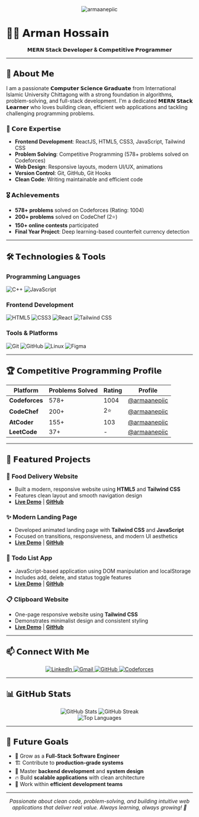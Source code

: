 <div align="center">
  <img src="https://komarev.com/ghpvc/?username=armaanepiic&label=Profile%20views&color=0e75b6&style=social" alt="armaanepiic" />
</div>

# 👨‍💻 𝗔𝗿𝗺𝗮𝗻 𝗛𝗼𝘀𝘀𝗮𝗶𝗻

<div align="center">
  <strong>𝗠𝗘𝗥𝗡 𝗦𝘁𝗮𝗰𝗸 𝗗𝗲𝘃𝗲𝗹𝗼𝗽𝗲𝗿 & 𝗖𝗼𝗺𝗽𝗲𝘁𝗶𝘁𝗶𝘃𝗲 𝗣𝗿𝗼𝗴𝗿𝗮𝗺𝗺𝗲𝗿</strong>
</div>

---

## 🚀 𝗔𝗯𝗼𝘂𝘁 𝗠𝗲

I am a passionate **𝗖𝗼𝗺𝗽𝘂𝘁𝗲𝗿 𝗦𝗰𝗶𝗲𝗻𝗰𝗲 𝗚𝗿𝗮𝗱𝘂𝗮𝘁𝗲** from International Islamic University Chittagong with a strong foundation in algorithms, problem-solving, and full-stack development. I'm a dedicated **𝗠𝗘𝗥𝗡 𝗦𝘁𝗮𝗰𝗸 𝗟𝗲𝗮𝗿𝗻𝗲𝗿** who loves building clean, efficient web applications and tackling challenging programming problems.

### 🎯 𝗖𝗼𝗿𝗲 𝗘𝘅𝗽𝗲𝗿𝘁𝗶𝘀𝗲
- **Frontend Development**: ReactJS, HTML5, CSS3, JavaScript, Tailwind CSS
- **Problem Solving**: Competitive Programming (578+ problems solved on Codeforces)
- **Web Design**: Responsive layouts, modern UI/UX, animations
- **Version Control**: Git, GitHub, Git Hooks
- **Clean Code**: Writing maintainable and efficient code

### 🎖️ 𝗔𝗰𝗵𝗶𝗲𝘃𝗲𝗺𝗲𝗻𝘁𝘀
- **578+ problems** solved on Codeforces (Rating: 1004)
- **200+ problems** solved on CodeChef (2⭐)
- **150+ online contests** participated
- **Final Year Project**: Deep learning-based counterfeit currency detection

---

## 🛠️ 𝗧𝗲𝗰𝗵𝗻𝗼𝗹𝗼𝗴𝗶𝗲𝘀 & 𝗧𝗼𝗼𝗹𝘀

### **Programming Languages**
![C++](https://img.shields.io/badge/-C++-00599C?style=flat-square&logo=c%2B%2B&logoColor=white)
![JavaScript](https://img.shields.io/badge/-JavaScript-F7DF1E?style=flat-square&logo=javascript&logoColor=black)

### **Frontend Development**
![HTML5](https://img.shields.io/badge/-HTML5-E34F26?style=flat-square&logo=html5&logoColor=white)
![CSS3](https://img.shields.io/badge/-CSS3-1572B6?style=flat-square&logo=css3&logoColor=white)
![React](https://img.shields.io/badge/-React-61DAFB?style=flat-square&logo=react&logoColor=black)
![Tailwind CSS](https://img.shields.io/badge/-Tailwind_CSS-38B2AC?style=flat-square&logo=tailwind-css&logoColor=white)

### **Tools & Platforms**
![Git](https://img.shields.io/badge/-Git-F05032?style=flat-square&logo=git&logoColor=white)
![GitHub](https://img.shields.io/badge/-GitHub-181717?style=flat-square&logo=github&logoColor=white)
![Linux](https://img.shields.io/badge/-Linux-FCC624?style=flat-square&logo=linux&logoColor=black)
![Figma](https://img.shields.io/badge/-Figma-F24E1E?style=flat-square&logo=figma&logoColor=white)

---

## 🏆 𝗖𝗼𝗺𝗽𝗲𝘁𝗶𝘁𝗶𝘃𝗲 𝗣𝗿𝗼𝗴𝗿𝗮𝗺𝗺𝗶𝗻𝗴 𝗣𝗿𝗼𝗳𝗶𝗹𝗲

<div align="center">

| Platform | Problems Solved | Rating | Profile |
|----------|-----------------|--------|---------|
| **Codeforces** | 578+ | 1004 | [@armaanepiic](https://codeforces.com/profile/armaanepiic) |
| **CodeChef** | 200+ | 2⭐ | [@armaanepiic](https://codechef.com/users/armaanepiic) |
| **AtCoder** | 155+ | 103 | [@armaanepiic](https://atcoder.jp/users/armaanepiic) |
| **LeetCode** | 37+ | - | [@armaanepiic](https://leetcode.com/armaanepiic) |

</div>

---

## 🎨 𝗙𝗲𝗮𝘁𝘂𝗿𝗲𝗱 𝗣𝗿𝗼𝗷𝗲𝗰𝘁𝘀

### 🍕 **Food Delivery Website**
- Built a modern, responsive website using **HTML5** and **Tailwind CSS**
- Features clean layout and smooth navigation design
- **[Live Demo](https://github.com/armaanepiic)** | **[GitHub](https://github.com/armaanepiic)**

### ✨ **Modern Landing Page**
- Developed animated landing page with **Tailwind CSS** and **JavaScript**
- Focused on transitions, responsiveness, and modern UI aesthetics
- **[Live Demo](https://github.com/armaanepiic)** | **[GitHub](https://github.com/armaanepiic)**

### 📝 **Todo List App**
- JavaScript-based application using DOM manipulation and localStorage
- Includes add, delete, and status toggle features
- **[Live Demo](https://github.com/armaanepiic)** | **[GitHub](https://github.com/armaanepiic)**

### 📋 **Clipboard Website**
- One-page responsive website using **Tailwind CSS**
- Demonstrates minimalist design and consistent styling
- **[Live Demo](https://github.com/armaanepiic)** | **[GitHub](https://github.com/armaanepiic)**

---

## 📫 𝗖𝗼𝗻𝗻𝗲𝗰𝘁 𝗪𝗶𝘁𝗵 𝗠𝗲

<div align="center">
  <a href="https://linkedin.com/in/armaanepiic" target="_blank">
    <img src="https://img.shields.io/badge/-LinkedIn-0077B5?style=for-the-badge&logo=linkedin&logoColor=white" alt="LinkedIn" />
  </a>
  <a href="mailto:armaanepiic@gmail.com" target="_blank">
    <img src="https://img.shields.io/badge/-Gmail-D14836?style=for-the-badge&logo=gmail&logoColor=white" alt="Gmail" />
  </a>
  <a href="https://github.com/armaanepiic" target="_blank">
    <img src="https://img.shields.io/badge/-GitHub-181717?style=for-the-badge&logo=github&logoColor=white" alt="GitHub" />
  </a>
  <a href="https://codeforces.com/profile/armaanepiic" target="_blank">
    <img src="https://img.shields.io/badge/-Codeforces-1F8ACB?style=for-the-badge&logo=codeforces&logoColor=white" alt="Codeforces" />
  </a>
</div>

---

## 📊 𝗚𝗶𝘁𝗛𝘂𝗯 𝗦𝘁𝗮𝘁𝘀

<div align="center">
  <img src="https://github-readme-stats.vercel.app/api?username=armaanepiic&show_icons=true&theme=radical&hide_border=true&count_private=true" alt="GitHub Stats" />
  <img src="https://github-readme-streak-stats.herokuapp.com/?user=armaanepiic&theme=radical&hide_border=true" alt="GitHub Streak" />
</div>

<div align="center">
  <img src="https://github-readme-stats.vercel.app/api/top-langs/?username=armaanepiic&layout=compact&theme=radical&hide_border=true&langs_count=10&locale=en" alt="Top Languages" />
</div>

---

## 🎯 𝗙𝘂𝘁𝘂𝗿𝗲 𝗚𝗼𝗮𝗹𝘀

- 🚀 Grow as a **Full-Stack Software Engineer**
- 🏗️ Contribute to **production-grade systems**
- 🧠 Master **backend development** and **system design**
- 🔥 Build **scalable applications** with clean architecture
- 🤝 Work within **efficient development teams**

---

<div align="center">
  <em>Passionate about clean code, problem-solving, and building intuitive web applications that deliver real value. Always learning, always growing! 🌱</em>
</div>
